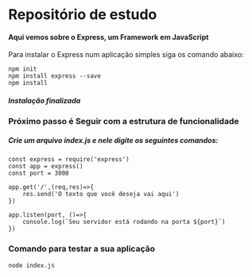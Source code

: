 # Repositório de estudo

#### Aqui vemos sobre o Express, um Framework em JavaScript

Para instalar o Express num aplicação simples siga os comando abaixo:

```
npm init
npm install express --save
npm install
```

##### Instalação finalizada

### Próximo passo é Seguir com a estrutura de funcionalidade

##### Crie um arquivo index.js e nele digite os seguintes comandos:

```
const express = require('express')
const app = express()
const port = 3000

app.get('/',(req,res)=>{
    res.send('O texto que você deseja vai aqui')
})

app.listen(port, ()=>{
    console.log(`Seu servidor está rodando na porta ${port}`)
})
```

### Comando para testar a sua aplicação

```
node index.js
```
